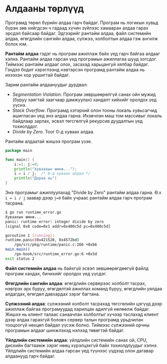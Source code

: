 # Алдааны төрлүүд

Програмд төрөл бүрийн алдаа гарч байдаг. Програм нь логикын хувьд бүрэн зөв хийгдсэн ч гадаад хүчин зүйлээс хамааран алдаа гарах эрсдэл байсаар байдаг. Эдгээрийг рантайм алдаа, файл системийн алдаа, өгөгдлийн сангийн алдаа, сүлжээ, холболтын алдаа гэж ангилж болох юм.

**Рантайм алдаа** гэдэг нь програм ажиллаж байх үед гарч байгаа алдааг хэлнэ. Рантайм алдаа гарсан үед програмын ажиллагаа шууд зогсдог. Тиймээс рантайм алдааг олох, засахад харьцангуй хялбар байдаг. Гэхдээ бодит хэрэглээнд нэвтэрсэн програмд рантайм алдаа нь ихээхэн хор уршигтай байдаг.

Зарим рантайм алдаануудыг дурдвал:

* _Segmentation Violation_. Програм зөвршөөрөлгүй санах ойн мужид \(буруу хаягтай заагчаар дамжуулан\) хандалт хийхийг оролдох үед үүснэ.
* _Stack Overflow_. Програмд хэтэрхий олон тооны локаль хувьсагчид ашигласан үед энэ алдаа гарна. Ихэвчлэн маш том массивыг локаль байдлаар зарлах, эсвэл төгсгөлгүй рекурсив дуудалтын үед тохиолддог.
* _Divide by Zero_. Тоог 0-д хуваах алдаа.

Рантайм алдаатай жишээ програм үзэе.

```go
package main

func main() {
    i:=1; j:=0;
    println("Хуваахын өмнө...");
    i = i / j;  /* 0-д хуваах алдаа */
    println("Дараа нь")
}
```

Энэ програмыг ажиллуулахад "Divide by Zero" рантайм алдаа гарна. Ө.х `i = i / j` заавар дээр `j=0` байх учраас рантайм алдаа гарч програм тасрана.

```sh
$ go run runtime_error.go
Хуваахын өмнө...
panic: runtime error: integer divide by zero
[signal 0x8 code=0x1 addr=0x400c5d pc=0x400c5d]

goroutine 1 [running]:
runtime.panic(0x421520, 0x4572bd)
    /go/src/pkg/runtime/panic.c:266 +0xb6
main.main()
    /go-book/src/runtime_error.go:6 +0x5d
exit status 2
```

**Файл системийн алдаа** нь байхгүй эсвэл зөвшөөрөгдөөгүй файлд програм хандах, бичихийг оролдох үед үүсдэг.

**Өгөгдлийн сангийн алдаа**:  өгөгдлийн серверээс холболт тасрах, нэвтрэх эрх буруу, өгөгдөлтэй ажиллах команд буруу, өгөгдлийн уялдаа алдагдах, өгөгдөл давхардах зэрэг багтана.

**Сүлжээний алдаа**: сүлжээний холболт тасрахад төгсгөлийн цэгүүд дээр ажиллаж байгаа програмуудад харилцан адилгүй нөлөөлж байдаг. Жишээ нь клиент талаас санаачлан холболтыг хүчээр таслахад клиент дээр алдаа гарахгүй боловч сервер талын програмд урьдчилан тооцоогүй нөхцөл байдал үүсэж болно. Тиймээс сүлжээний орчны програмын алдааг шинжлэхэд нэлээд төвөгтэй байдаг.

**Үйлдлийн системийн алдаа**: үйлдлийн системийн санах ой, CPU, дискийн багтаамж зэрэг нөөц хүрэлцэхгүй байх тохиолдлуудыг хэлнэ. Үйлдлийн системийн алдаа гарсан үед түүнээс үүдээд олон дагавар алдаанууд гарч байдаг.

